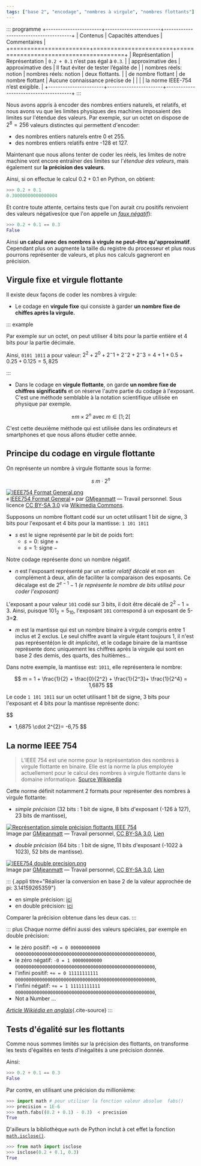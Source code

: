 ```yaml
---
tags: ["base 2", "encodage", "nombres à virgule", "nombres flottants"]
---
```


::: programme
+-----------------------+-----------------------+---------------------------------------+
|       Contenus        |  Capacités attendues  |             Commentaires              |
+=======================+=======================+=======================================+
| Représentation        | Représentation        | `0.2 + 0.1` n’est pas égal à `0.3`.   |
| approximative des     | approximative des     | Il faut éviter de tester l’égalité de |
| nombres réels: notion | nombres réels: notion | deux flottants.                       |
| de nombre flottant    | de nombre flottant    | Aucune connaissance précise de        |
|                       |                       | la norme IEEE-754 n’est exigible.     |
+-----------------------+-----------------------+---------------------------------------+
:::

Nous avons appris à encoder des nombres entiers naturels, et relatifs, et nous avons vu que les
limites physiques des machines imposaient des limites sur l'étendue des valeurs. Par exemple, sur
un octet on dispose de $2^8 = 256$ valeurs distinctes qui permettent d'encoder:

- des nombres entiers naturels entre 0 et 255.
- des nombres entiers relatifs entre -128 et 127.

Maintenant que nous allons tenter de coder les réels, les limites de notre machine vont encore
entraîner des limites sur l'_étendue des valeurs_, mais également sur **la précision des valeurs**.

Ainsi, si on effectue le calcul $0.2 +0.1$ en Python, on obtient:

```python
>>> 0.2 + 0.1
0.30000000000000004
```

Et contre toute attente, certains tests que l'on aurait cru positifs renvoient des valeurs
négatives(ce que l'on appelle un *[faux
négatif](https://fr.wikipedia.org/wiki/Faux_n%C3%A9gatif)*):

```python
>>> 0.2 + 0.1 == 0.3
False
```

Ainsi **un calcul avec des nombres à virgule ne peut-être qu'approximatif**. Cependant plus on
augmente la taille du registre du processeur et plus nous pourrons représenter de valeurs, et plus
nos calculs gagneront en précision.

## Virgule fixe et virgule flottante

Il existe deux façons de coder les nombres à virgule:

- Le codage en **virgule fixe** qui consiste à garder **un nombre fixe de chiffes après la
  virgule.**

::: example

Par exemple sur un octet, on peut utiliser 4 bits pour la partie entière et 4 bits pour la partie décimale.

Ainsi, `0101 1011` a pour valeur: $2^2 + 2^0 + 2^-1 + 2^-2 + 2^-3 = 4 + 1 + 0.5 + 0.25 + 0.125 = 5,825$

:::

- Dans le codage en **virgule flottante**, on garde **un nombre fixe de chiffres significatifs** et
  on réserve l'autre partie du codage à l'exposant. C'est une méthode semblable à la notation
  scientifique utilisée en physique par exemple.

$$
\pm m \times  2^{n} \text{ avec } m \in [1; 2[
$$

C'est cette deuxième méthode qui est utilisée dans les ordinateurs et smartphones et que nous
allons étudier cette année.

## Principe du codage en virgule flottante

On représente un nombre à virgule flottante sous la forme:

$$
s\ m \cdot 2^n
$$

<p><a href="http://commons.wikimedia.org/wiki/File:IEEE754_Format_General.png#mediaviewer/File:IEEE754_Format_General.png"><img alt="IEEE754 Format General.png" src="http://upload.wikimedia.org/wikipedia/commons/2/29/IEEE754_Format_General.png"></a><br>« <a href="http://commons.wikimedia.org/wiki/File:IEEE754_Format_General.png#mediaviewer/File:IEEE754_Format_General.png">IEEE754 Format General</a> » par <a href="//commons.wikimedia.org/w/index.php?title=User:GMjeanmatt&amp;action=edit&amp;redlink=1" class="new" title="User:GMjeanmatt (page inexistante)">GMjeanmatt</a> — <span class="int-own-work">Travail personnel</span>. Sous licence <a title="Creative Commons Attribution-Share Alike 3.0-2.5-2.0-1.0" href="http://creativecommons.org/licenses/by-sa/3.0">CC BY-SA 3.0</a> via <a href="//commons.wikimedia.org/wiki/">Wikimedia Commons</a>.</p>

Supposons un nombre flottant codé sur un octet utilisant 1 bit de signe, 3 bits pour l'exposant et
4 bits pour la mantisse: `1 101 1011`

- $s$ est le signe représenté par le bit de poids fort:
    - $s=0$: signe $+$
    - $s=1$: signe $-$

Notre codage représente donc un nombre négatif.

- $n$ est l'exposant représenté par un *entier relatif décalé* et non en complément à deux, afin
  de faciliter la comparaison des exposants. Ce décalage est de $2^{e-1} - 1$ _(e représente le
  nombre de bits utilisé pour coder l'exposant)_

L'exposant a pour valeur `101` codé sur 3 bits, il doit être décalé de $2^{2} - 1 = 3$. Ainsi,
puisque $101_2 = 5_{10}$, l'exposant `101` correspond à un exposant de 5-3=**2**.

- $m$ est la mantisse qui est un nombre binaire à virgule compris entre 1 inclus et 2 exclus. Le
  seul chiffre avant la virgule étant toujours 1, il n'est pas représenté(on le dit *implicite*),
  et le codage binaire de la mantisse représente donc uniquement les chiffres après la virgule qui
  sont en base 2 des demis, des quarts, des huitièmes...

Dans notre exemple, la mantisse est: `1011`, elle représentera le nombre:

$$
m = 1 + \frac{1}{2} + \frac{0}{2^2} + \frac{1}{2^3}+ \frac{1}{2^4} =  1,6875
$$

Le code `1 101 1011` sur un octet utilisant 1 bit de signe, 3 bits pour l'exposant et 4 bits pour
la mantisse représente donc:

$$
- 1,6875 \cdot 2^{2}= -6,75
$$

## La norme IEEE 754

> L’IEEE 754 est une norme pour la représentation des nombres à virgule flottante en binaire. Elle
> est la norme la plus employée actuellement pour le calcul des nombres à virgule flottante dans
> le domaine informatique. [Source Wikipedia](http://fr.wikipedia.org/wiki/IEEE_754)

Cette norme définit notamment 2 formats pour représenter des nombres à virgule flottante:

- *simple précision* (32 bits : 1 bit de signe, 8 bits d'exposant (-126 à 127), 23 bits de
  mantisse),

<p><a href="https://commons.wikimedia.org/wiki/File:IEEE754_simple_precision.png#/media/File:IEEE754_simple_precision.png"><img src="https://upload.wikimedia.org/wikipedia/commons/0/08/IEEE754_simple_precision.png" alt="Représentation simple précision flottants IEEE 754"></a><br>Image par <a href="//commons.wikimedia.org/w/index.php?title=User:GMjeanmatt&amp;action=edit&amp;redlink=1" class="new" title="User:GMjeanmatt (page does not exist)">GMjeanmatt</a> — <span class="int-own-work" lang="fr">Travail personnel</span>, <a href="https://creativecommons.org/licenses/by-sa/3.0" title="Creative Commons Attribution-Share Alike 3.0">CC BY-SA 3.0</a>, <a href="https://commons.wikimedia.org/w/index.php?curid=7318385">Lien</a></p>

- *double précision* (64 bits : 1 bit de signe, 11 bits d'exposant (-1022 à 1023), 52 bits de
  mantisse).

<p><a href="https://commons.wikimedia.org/wiki/File:IEEE754_double_precision.png#/media/File:IEEE754_double_precision.png"><img src="https://upload.wikimedia.org/wikipedia/commons/5/5b/IEEE754_double_precision.png" alt="IEEE754 double precision.png"></a><br>Image par <a href="//commons.wikimedia.org/w/index.php?title=User:GMjeanmatt&amp;action=edit&amp;redlink=1" class="new" title="User:GMjeanmatt (page does not exist)">GMjeanmatt</a> — <span class="int-own-work" lang="fr">Travail personnel</span>, <a href="https://creativecommons.org/licenses/by-sa/3.0" title="Creative Commons Attribution-Share Alike 3.0">CC BY-SA 3.0</a>, <a href="https://commons.wikimedia.org/w/index.php?curid=7318466">Lien</a></p>

::: {.appli titre="Réaliser la conversion en base 2 de la valeur approchée de pi: 3.14159265359"}
- en simple précision: [ici](http://www.binaryconvert.com/result_float.html?decimal=051046049052049053057050054053051053057)
- en double précision: [ici](http://www.binaryconvert.com/result_double.html?decimal=051046049052049053057050054053051053057)

Comparer la précision obtenue dans les deux cas.
:::

::: plus
Chaque norme défini aussi des valeurs spéciales, par exemple en double précision:

- le zéro positif: `+0 = 0 00000000000 0000000000000000000000000000000000000000000000000000`,
- le zéro négatif: `-0 = 1 00000000000 0000000000000000000000000000000000000000000000000000`,
- l'infini positif: `+∞ = 0 11111111111 0000000000000000000000000000000000000000000000000000`,
- l'infini négatif: `+∞ = 1 11111111111 0000000000000000000000000000000000000000000000000000`,
- Not a Number ...

*[Article Wikiédia en anglais](https://en.wikipedia.org/wiki/Double-precision_floating-point_format#Double-precision_examples)*{.cite-source}
:::

## Tests d'égalité sur les flottants

Comme nous sommes limités sur la précision des flottants, on transforme les tests d'égalités en
tests d'inégalités à une précision donnée.

Ainsi:

```python
>>> 0.2 + 0.1 == 0.3
False
```

Par contre, en utilisant une précision du millionième:

```python
>>> import math # pour utiliser la fonction valeur absolue  fabs()
>>> precision = 1E-6
>>> math.fabs((0.2 + 0.1) - 0.3)  < precision
True
```

D'ailleurs la bibliothèque `math` de Python inclut à cet effet la fonction
[`math.isclose()`](https://docs.python.org/3/library/math.html#math.isclose).

```python
>>> from math import isclose
>>> isclose(0.2 + 0.1, 0.3)
True
```
